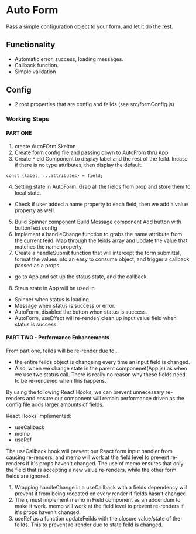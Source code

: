 # Auto Form

Pass a simple configuration object to your form, and let it do the rest.

## Functionality
- Automatic error, success, loading messages.
- Callback function.
- Simple validation

## Config
- 2 root properties that are config and feilds (see src/formConfig.js)

### Working Steps
#### PART ONE
1. create AutoFOrm Skelton
2. Create form config file and passing down to AutoFrom thru App
3. Create Field Component to display label and the rest of the feild. Incase if there is no type attributes, then display the default.
```
const {label, ...attributes} = field;
```
4. Setting state in AutoForm. Grab all the fields from prop and store them to local state.
- Check if user added a name property to each field, then we add a value property as well.
5. Build Spinner component
   Build Message component
   Add button with buttonText config
6. Implement a handleChange function to grabs the name attribute from the current feild. Map through the feilds array and update the value that matches the name property.
7. Create a handleSubmit function that will intercept the form submittal, format the values into an easy to consume object, and trigger a callback passed as a props.
- go to App and set up the status state, and the callback.
8. Staus state in App will be used in 
- Spinner when status is loading.
- Message when status is success or error.
- AutoForm, disabled the button when status is success.
- AutoForm, useEffect will re-render/ clean up input value field when status is success.

#### PART TWO - Performance Enhancements
From part one, feilds will be re-render due to...
- the entire feilds object is changeing every time an input field is changed. 
- Also, when we change state in the parent componenet(App.js) as when we use two status call. There is really no reason why these fields need to be re-rendered when this happens.

By using the following React Hooks, we can prevent unnecessary re-renders and ensure our component will remain performance driven as the config file adds larger amounts of fields.

React Hooks Implemented:
- useCallback
- memo
- useRef

The useCallback hook will prevent our React form input handler from causing re-renders, and memo will work at the field level to prevent re-renders if it's props haven't changed. The use of memo ensures that only the field that is accepting a new value re-renders, while the other form fields are ignored.

1. Wrapping handleChange in a useCallback with a fields dependency will prevent it from being receated on every render if fields hasn't changed.
2. Then, must implement memo in Field component as an addendum to make it work. memo will work at the field level to prevent re-renders if it's props haven't changed.
3. useRef as a function updateFeilds with the closure value/state of the feilds. This to prevent re-render due to state feild is changed.